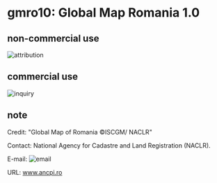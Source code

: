 # gmro10: Global Map Romania 1.0
## non-commercial use
![attribution](https://globalmaps.github.io/globalmaps/attribution.png)
## commercial use
![inquiry](https://globalmaps.github.io/globalmaps/inquiry.png)

## note
Credit: "Global Map of Romania ©ISCGM/ NACLR"

Contact: National Agency for Cadastre and Land Registration (NACLR).

E-mail: ![email](https://www.iscgm.org/gmd/images/email/romania.png)

URL: www.ancpi.ro

